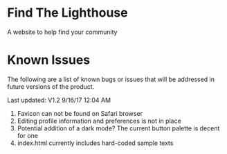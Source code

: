 # Find The Lighthouse
A website to help find your community


<h1>Known Issues</h1>
The following are a list of known bugs or issues that will be
addressed in future versions of the product.

Last updated: V1.2 9/16/17 12:04 AM

1. Favicon can not be found on Safari browser
2. Editing profile information and preferences is not in place
3. Potential addition of a dark mode? The current button palette is decent for one
4. index.html currently includes hard-coded sample texts
